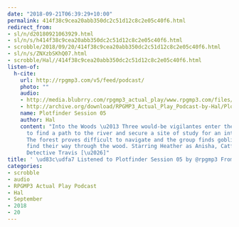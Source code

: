 ```yaml
---
date: "2018-09-21T06:39:29+10:00"
permalink: 414f38c9cea20abb350dc2c51d12c8c2e05c40f6.html
redirect_from:
- sl/n/d20180921063929.html
- sl/n/s/h414f38c9cea20abb350dc2c51d12c8c2e05c40f6.html
- scrobble/2018/09/20/414f38c9cea20abb350dc2c51d12c8c2e05c40f6.html
- sl/n/s/ZNXzbSKhQ07.html
- scrobble/Hal//414f38c9cea20abb350dc2c51d12c8c2e05c40f6.html
listen-of:
  h-cite:
    url: http://rpgmp3.com/v5/feed/podcast/
    photo: ""
    audio:
    - http://media.blubrry.com/rpgmp3_actual_play/www.rpgmp3.com/files/game_recordings/Yorkton_Gamer_Guild/Plotfinder_Session_5.mp3
    - http://archive.org/download/RPGMP3_Actual_Play_Podcast-by-Hal/Plotfinder_Session_5.mp3
    name: Plotfinder Session 05
    author: Hal
    content: "Into the Woods \u2013 Three would-be vigilantes enter the Cadene Forest
      to find a path to the river and secure a site of study for an interested Professor.
      The forest proves difficult to navigate and the group finds goblins before they
      find their way through the wood. Starring Heather as Anisha, Catfolk Psychic
      Detective Travis [\u2026]"
title: ' \ud83c\udfa7 Listened to Plotfinder Session 05 by @rpgmp3 From #RPGMP3ActualPlayPodcast'
categories:
- scrobble
- audio
- RPGMP3 Actual Play Podcast
- Hal
- September
- 2018
- 20
---
```

